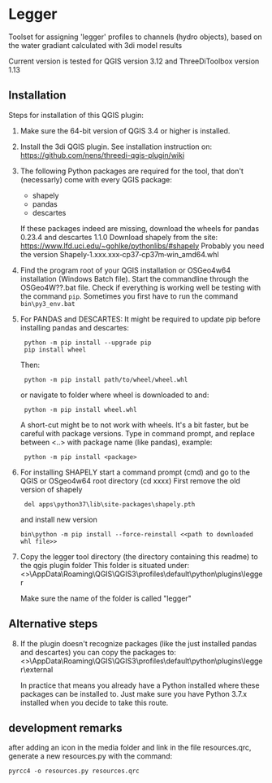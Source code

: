 # Legger

Toolset for assigning 'legger' profiles to channels (hydro objects), based on
the water gradiant calculated with 3di model results

Current version is tested for QGIS version 3.12 and ThreeDiToolbox version 1.13

## Installation

Steps for installation of this QGIS plugin:

1. Make sure the 64-bit version of QGIS 3.4 or higher is installed.

2. Install the 3di QGIS plugin. See installation instruction on:
   https://github.com/nens/threedi-qgis-plugin/wiki

3. The following Python packages are required for the tool, that don't (necessarly) come with every QGIS package:
   - shapely
   - pandas
   - descartes
   
   If these packages indeed are missing, download the wheels for pandas 0.23.4 and descartes 1.1.0
   Download shapely from the site:
   https://www.lfd.uci.edu/~gohlke/pythonlibs/#shapely
   Probably you need the version Shapely‑1.xxx.xxx‑cp37‑cp37m‑win_amd64.whl

4. Find the program root of your QGIS installation or OSGeo4w64 installation (Windows Batch file). Start the commandline through the OSGeo4W??.bat file.
   Check if everything is working well be testing with the command `pip`. Sometimes you first have to run the command `bin\py3_env.bat`

5. For PANDAS and DESCARTES: It might be required to update pip before installing pandas and descartes: 
   ```
    python -m pip install --upgrade pip
    pip install wheel
   ```
   Then:
   ```
    python -m pip install path/to/wheel/wheel.whl
   ```
   or navigate to folder where wheel is downloaded to and:
   ```
    python -m pip install wheel.whl
   ```

   A short-cut might be to not work with wheels. It's a bit faster, but be careful with package versions.
   Type in command prompt, and replace between <..> with package name (like pandas), example:
   ```
    python -m pip install <package>
   ```
   
6. For installing SHAPELY start a command prompt (cmd) and go to the QGIS or OSgeo4w64 root directory (cd xxxx)
   First remove the old version of shapely
   ```
    del apps\python37\lib\site-packages\shapely.pth
   ```
   and install new version
   ```
   bin\python -m pip install --force-reinstall <<path to downloaded whl file>>
   ```

7. Copy the legger tool directory (the directory containing this readme) to the qgis plugin folder
   This folder is situated under:
   <<user directory>>\AppData\Roaming\QGIS\QGIS3\profiles\default\python\plugins\legger
   
   Make sure the name of the folder is called "legger"
   
 ## Alternative steps
   
8. If the plugin doesn't recognize packages (like the just installed pandas and descartes) you can copy the packages to:
   <<user directory>>\AppData\Roaming\QGIS\QGIS3\profiles\default\python\plugins\legger\external
   
   In practice that means you already have a Python installed where these packages can be installed to. Just make sure you have Python 3.7.x installed when you decide to take this route.

## development remarks

after adding an icon in the media folder and link in the file resources.qrc, generate a new resources.py with the command:
```
pyrcc4 -o resources.py resources.qrc
```

